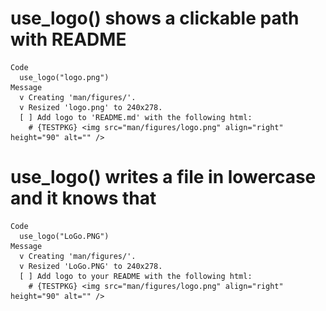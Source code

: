 # use_logo() shows a clickable path with README

    Code
      use_logo("logo.png")
    Message
      v Creating 'man/figures/'.
      v Resized 'logo.png' to 240x278.
      [ ] Add logo to 'README.md' with the following html:
        # {TESTPKG} <img src="man/figures/logo.png" align="right" height="90" alt="" />

# use_logo() writes a file in lowercase and it knows that

    Code
      use_logo("LoGo.PNG")
    Message
      v Creating 'man/figures/'.
      v Resized 'LoGo.PNG' to 240x278.
      [ ] Add logo to your README with the following html:
        # {TESTPKG} <img src="man/figures/logo.png" align="right" height="90" alt="" />

